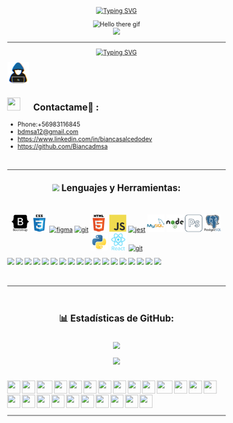<div id="header">
<p align="center">
  <a href="https://git.io/typing-svg">
    <img src="https://readme-typing-svg.herokuapp.com?font=Architects+Daughter&color=7AF79A&size=35&lines=Hola!+Soy+Bianca+Salcedo!..." alt="Typing SVG" />
  </a>
</p>
<p align="center">
  <img src="https://media4.giphy.com/media/iYVneIXJQ3jdJLkZmM/giphy.gif?cid=ecf05e477symnbn4p8mthcywousjzesa285wpltihdozo70s&ep=v1_gifs_related&rid=giphy.gif&ct=g" height="250px" alt="Hello there gif"/>
  <br/>
  <a href="https://www.linkedin.com/in/biancasalcedodev" target="_blank">
      <img src="https://img.shields.io/badge/LinkedIn-0077B5?style=for-the-badge&logo=linkedin&logoColor=white" />
  </a>
</p>
</div>

___


<p align="center">
  <a href="https://git.io/typing-svg">
    <img src="https://readme-typing-svg.herokuapp.com?font=Architects+Daughter&color=FF00FF&size=30&lines=Soy+Developer+Full+Stack..." alt="Typing SVG" />
  </a>
</p>
 <picture><img src = "https://github.com/0xAbdulKhalid/0xAbdulKhalid/raw/main/assets/mdImages/about_me.gif" width = 50px></picture> 

<h2 align="left"> <img src="https://media.giphy.com/media/iY8CRBdQXODJSCERIr/giphy.gif" width="30" height="30" style="margin-right: 30px;">Contactame🤝 :</h2>

   <ul>
       <li>Phone:+56983116845</li>
        <li><a href="mailto:bdmsa12@gmail.com">bdmsa12@gmail.com</a></li>
        <li><a href="https://www.linkedin.com/in/biancasalcedodev">https://www.linkedin.com/in/biancasalcedodev</a></li>
        <li><a href="https://github.com/Biancadmsa">https://github.com/Biancadmsa</a></li>
    </ul>
</ul>
</br>

___


<h2 align="center"> <img src="https://media2.giphy.com/media/QssGEmpkyEOhBCb7e1/giphy.gif?cid=ecf05e47a0n3gi1bfqntqmob8g9aid1oyj2wr3ds3mg700bl&rid=giphy.gif" width ="25"> Lenguajes y Herramientas:</h2>

</br>

<p align="center">
  <a href="https://getbootstrap.com" target="_blank" rel="noreferrer"><img src="https://raw.githubusercontent.com/devicons/devicon/master/icons/bootstrap/bootstrap-plain-wordmark.svg" alt="bootstrap" width="40" height="40"/></a>
  <a href="https://www.w3schools.com/css/" target="_blank" rel="noreferrer"><img src="https://raw.githubusercontent.com/devicons/devicon/master/icons/css3/css3-original-wordmark.svg" alt="css3" width="40" height="40"/></a>
  <a href="https://www.figma.com/" target="_blank" rel="noreferrer"><img src="https://www.vectorlogo.zone/logos/figma/figma-icon.svg" alt="figma" width="40" height="40"/></a>
  <a href="https://git-scm.com/" target="_blank" rel="noreferrer"><img src="https://www.vectorlogo.zone/logos/git-scm/git-scm-icon.svg" alt="git" width="40" height="40"/></a>
  <a href="https://www.w3.org/html/" target="_blank" rel="noreferrer"><img src="https://raw.githubusercontent.com/devicons/devicon/master/icons/html5/html5-original-wordmark.svg" alt="html5" width="40" height="40"/></a>
  <a href="https://developer.mozilla.org/en-US/docs/Web/JavaScript" target="_blank" rel="noreferrer"><img src="https://raw.githubusercontent.com/devicons/devicon/master/icons/javascript/javascript-original.svg" alt="javascript" width="40" height="40"/></a>
  <a href="https://jestjs.io" target="_blank" rel="noreferrer"><img src="https://www.vectorlogo.zone/logos/jestjsio/jestjsio-icon.svg" alt="jest" width="40" height="40"/></a>
  <a href="https://www.mysql.com/" target="_blank" rel="noreferrer"><img src="https://raw.githubusercontent.com/devicons/devicon/master/icons/mysql/mysql-original-wordmark.svg" alt="mysql" width="40" height="40"/></a>
  <a href="https://nodejs.org" target="_blank" rel="noreferrer"><img src="https://raw.githubusercontent.com/devicons/devicon/master/icons/nodejs/nodejs-original-wordmark.svg" alt="nodejs" width="40" height="40"/></a>
  <a href="https://www.photoshop.com/en" target="_blank" rel="noreferrer"><img src="https://raw.githubusercontent.com/devicons/devicon/master/icons/photoshop/photoshop-line.svg" alt="photoshop" width="40" height="40"/></a>
  <a href="https://www.postgresql.org" target="_blank" rel="noreferrer"><img src="https://raw.githubusercontent.com/devicons/devicon/master/icons/postgresql/postgresql-original-wordmark.svg" alt="postgresql" width="40" height="40"/></a>
  <a href="https://www.python.org" target="_blank" rel="noreferrer"><img src="https://raw.githubusercontent.com/devicons/devicon/master/icons/python/python-original.svg" alt="python" width="40" height="40"/></a>
  <a href="https://reactjs.org/" target="_blank" rel="noreferrer"><img src="https://raw.githubusercontent.com/devicons/devicon/master/icons/react/react-original-wordmark.svg" alt="react" width="40" height="40"/></a>
  <a href="https://git-scm.com/" target="_blank" rel="noreferrer"><img src="https://www.vectorlogo.zone/logos/git-scm/git-scm-icon.svg" alt="git" width="40" height="40"/></a>
</p>

![](	https://img.shields.io/badge/JavaScript-323330?style=for-the-badge&logo=javascript&logoColor=F7DF1E)
![](	https://img.shields.io/badge/HTML5-E34F26?style=for-the-badge&logo=html5&logoColor=white)
![](  https://img.shields.io/badge/CSS3-1572B6?style=for-the-badge&logo=css3&logoColor=white)
![]( https://img.shields.io/badge/Bootstrap-563D7C?style=for-the-badge&logo=bootstrap&logoColor=white)
![](  https://img.shields.io/badge/json-5E5C5C?style=for-the-badge&logo=json&logoColor=white)
![](  https://img.shields.io/badge/Python-FFD43B?style=for-the-badge&logo=python&logoColor=blue)
![](  https://img.shields.io/badge/Flask-000000?style=for-the-badge&logo=flask&logoColor=white)
![](  https://img.shields.io/badge/Font_Awesome-339AF0?style=for-the-badge&logo=fontawesome&logoColor=white)
![](  https://img.shields.io/badge/Jest-C21325?style=for-the-badge&logo=jest&logoColor=white)
![](  https://img.shields.io/badge/JWT-000000?style=for-the-badge&logo=JSON%20web%20tokens&logoColor=white)
![](  https://img.shields.io/badge/Node.js-339933?style=for-the-badge&logo=nodedotjs&logoColor=white)
![](  https://img.shields.io/badge/npm-CB3837?style=for-the-badge&logo=npm&logoColor=white)
![](  https://img.shields.io/badge/React-20232A?style=for-the-badge&logo=react&logoColor=61DAFB)
![](  https://img.shields.io/badge/Unity-100000?style=for-the-badge&logo=unity&logoColor=white)
![](  https://img.shields.io/badge/MySQL-005C84?style=for-the-badge&logo=mysql&logoColor=white)
![](  https://img.shields.io/badge/GIT-E44C30?style=for-the-badge&logo=git&logoColor=white)
![](  https://img.shields.io/badge/GNU%20Bash-4EAA25?style=for-the-badge&logo=GNU%20Bash&logoColor=white)
![](  https://img.shields.io/badge/Visual_Studio_Code-0078D4?style=for-the-badge&logo=visual%20studio%20code&logoColor=white)

</br>

___

<br/>
<h2 align="center"> 📊 Estadísticas de GitHub:</h2>
</br>

<div align="center">
  <img src="https://github-readme-stats.vercel.app/api/top-langs/?username=Biancadmsa"/>
</div>
</br>


<div align="center">
  <img src="https://github-readme-streak-stats.herokuapp.com?user=Biancadmsa&theme=radical&date_format=j%20M%5B%20Y%5D" />
</div>

</br>
</br>
<div>
    <img src="https://cultofthepartyparrot.com/parrots/hd/githubparrot.gif" width="30" height="30"/>
    <img src="https://cultofthepartyparrot.com/flags/hd/indiaparrot.gif" width="30" height="30"/>
    <img src="https://cultofthepartyparrot.com/parrots/asyncparrot.gif" width="36" height="30"/>
    <img src="https://cultofthepartyparrot.com/parrots/exceptionallyfastparrot.gif" width="30" height="30"/>
    <img src="https://cultofthepartyparrot.com/parrots/hd/60fpsparrot.gif" width="30" height="30"/>
    <img src="https://cultofthepartyparrot.com/parrots/hd/jumpingparrot.gif" width="30" height="30"/>
    <img src="https://cultofthepartyparrot.com/parrots/hd/opensourceparrot.gif" width="30" height="30"/>
    <img src="https://cultofthepartyparrot.com/parrots/hd/dealwithitnowparrot.gif" width="30" height="30"/>
    <img src="https://cultofthepartyparrot.com/parrots/hd/hypnoparrotlight.gif" width="30" height="30"/>
    <img src="https://cultofthepartyparrot.com/parrots/databaseparrot.gif" width="30" height="30"/>
    <img src="https://cultofthepartyparrot.com/parrots/fixparrot.gif" width="36" height="30"/>
    <img src="https://cultofthepartyparrot.com/parrots/hd/laptop_parrot.gif" width="30" height="30"/>
    <img src="https://cultofthepartyparrot.com/parrots/hd/spinningparrot.gif" width="30" height="30"/>
    <img src="https://cultofthepartyparrot.com/parrots/hd/levitationparrot.gif" width="30" height="30"/>
    <img src="https://cultofthepartyparrot.com/parrots/hd/meldparrot.gif" width="30" height="30"/>
    <img src="https://cultofthepartyparrot.com/parrots/slomoparrot.gif" width="30" height="30"/>
    <img src="https://cultofthepartyparrot.com/parrots/hd/moonwalkingparrot.gif" width="30" height="30"/>
    <img src="https://cultofthepartyparrot.com/parrots/hd/stableparrot.gif" width="30" height="30"/>
    <img src="https://cultofthepartyparrot.com/parrots/hd/scienceparrot.gif" width="30" height="30"/>
    <img src="https://cultofthepartyparrot.com/parrots/hd/pirateparrot.gif" width="30" height="30"/>
    <img src="https://cultofthepartyparrot.com/parrots/hd/footballparrot.gif" width="30" height="30"/>
    <img src="https://cultofthepartyparrot.com/parrots/hd/illuminatiparrot.gif" width="30" height="30"/>
    <img src="https://cultofthepartyparrot.com/parrots/hd/hypnoparrotdark.gif" width="30" height="30"/>
    <img src="https://cultofthepartyparrot.com/parrots/hd/mustacheparrot.gif" width="30" height="30"/>
  
  
</div>

<hr>
